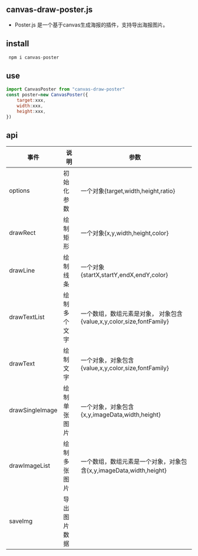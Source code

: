 ## canvas-draw-poster.js

+ Poster.js 是一个基于canvas生成海报的插件，支持导出海报图片。


## install
```js
 npm i canvas-poster
```

## use
```js
import CanvasPoster from "canvas-draw-poster"
const poster=new CanvasPoster({
    target:xxx,
    width:xxx,
    height:xxx,
})
```


## api

|  事件   | 说明  | 参数 |
|  ----  | ----  | ---- |
| options  | 初始化参数 |  一个对象{target,width,height,ratio}  |
| drawRect  | 绘制矩形 |  一个对象{x,y,width,height,color}  |
| drawLine  | 绘制线条 | 一个对象{startX,startY,endX,endY,color}   |
| drawTextList  | 绘制多个文字 | 一个数组，数组元素是对象， 对象包含{value,x,y,color,size,fontFamily}   |
| drawText  | 绘制文字 |  一个对象，对象包含{value,x,y,color,size,fontFamily}  |
| drawSingleImage  | 绘制单张图片 | 一个对象，对象包含{x,y,imageData,width,height}    |
| drawImageList  | 绘制多张图片 |  一个数组，数组元素是一个对象，对象包含{x,y,imageData,width,height}  |
| saveImg  | 导出图片数据 |    |